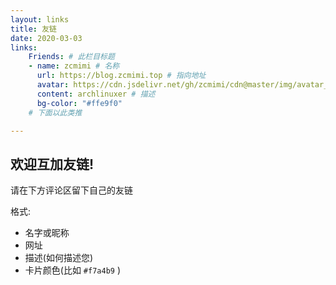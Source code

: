 ```yaml
---
layout: links
title: 友链
date: 2020-03-03
links:
    Friends: # 此栏目标题
    - name: zcmimi # 名称
      url: https://blog.zcmimi.top # 指向地址
      avatar: https://cdn.jsdelivr.net/gh/zcmimi/cdn@master/img/avatar_2.webp # 头像
      content: archlinuxer # 描述
      bg-color: "#ffe9f0"
    # 下面以此类推

---
```


## 欢迎互加友链!

请在下方评论区留下自己的友链

格式:
- 名字或昵称
- 网址
- 描述(如何描述您)
- 卡片颜色(比如 `#f7a4b9` )
